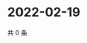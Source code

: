 # 2022-02-19

共 0 条

<!-- BEGIN WEIBO -->
<!-- 最后更新时间 Sat Feb 19 2022 03:07:34 GMT+0800 (China Standard Time) -->

<!-- END WEIBO -->
